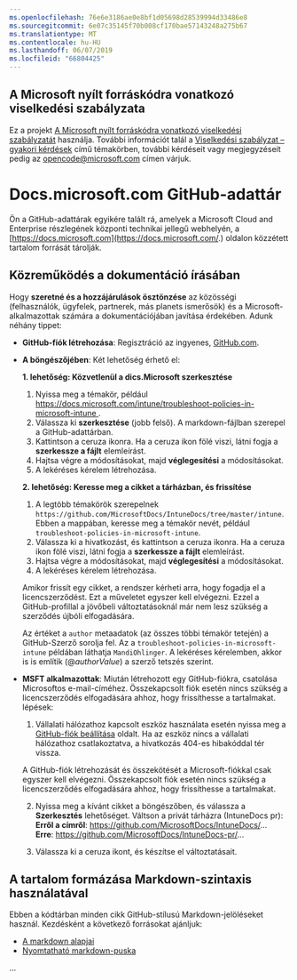 ```yaml
---
ms.openlocfilehash: 76e6e3186ae0e8bf1d05698d28539994d33486e8
ms.sourcegitcommit: 6e07c35145f70b008cf170bae57143248a275b67
ms.translationtype: MT
ms.contentlocale: hu-HU
ms.lasthandoff: 06/07/2019
ms.locfileid: "66804425"
---
```

## <a name="microsoft-open-source-code-of-conduct"></a>A Microsoft nyílt forráskódra vonatkozó viselkedési szabályzata

Ez a projekt [A Microsoft nyílt forráskódra vonatkozó viselkedési szabályzatát](https://opensource.microsoft.com/codeofconduct/) használja.
További információt talál a [Viselkedési szabályzat – gyakori kérdések](https://opensource.microsoft.com/codeofconduct/faq/) című témakörben, további kérdéseit vagy megjegyzéseit pedig az [opencode@microsoft.com](mailto:opencode@microsoft.com) címen várjuk.

# <a name="docsmicrosoftcom-github-repository"></a>Docs.microsoft.com GitHub-adattár

Ön a GitHub-adattárak egyikére talált rá, amelyek a Microsoft Cloud and Enterprise részlegének központi technikai jellegű webhelyén, a [https://docs.microsoft.com](https://docs.microsoft.com/.) oldalon közzétett tartalom forrását tárolják.

## <a name="contribute-to-your-documentation"></a>Közreműködés a dokumentáció írásában
Hogy **szeretné és a hozzájárulások ösztönzése** az közösségi (felhasználók, ügyfelek, partnerek, más planets ismerősök) és a Microsoft-alkalmazottak számára a dokumentációjában javítása érdekében. Adunk néhány tippet:

* **GitHub-fiók létrehozása**: Regisztráció az ingyenes, [GitHub.com](https://www.github.com).

* **A böngészőjében**: Két lehetőség érhető el: 

    **1. lehetőség: Közvetlenül a dics.Microsoft szerkesztése**  
    1. Nyissa meg a témakör, például [ https://docs.microsoft.com/intune/troubleshoot-policies-in-microsoft-intune ](https://docs.microsoft.com/intune/troubleshoot-policies-in-microsoft-intune). 
    2. Válassza ki **szerkesztése** (jobb felső). A markdown-fájlban szerepel a GitHub-adattárban.
    3. Kattintson a ceruza ikonra. Ha a ceruza ikon fölé viszi, látni fogja a **szerkessze a fájlt** elemleírást. 
    4. Hajtsa végre a módosításokat, majd **véglegesítési** a módosításokat. 
    5. A lekéréses kérelem létrehozása.
    
    **2. lehetőség: Keresse meg a cikket a tárházban, és frissítése**  
    1.  A legtöbb témakörök szerepelnek `https://github.com/MicrosoftDocs/IntuneDocs/tree/master/intune`. Ebben a mappában, keresse meg a témakör nevét, például `troubleshoot-policies-in-microsoft-intune`. 
    2. Válassza ki a hivatkozást, és kattintson a ceruza ikonra. Ha a ceruza ikon fölé viszi, látni fogja a **szerkessze a fájlt** elemleírást. 
    3. Hajtsa végre a módosításokat, majd **véglegesítési** a módosításokat. 
    4. A lekéréses kérelem létrehozása. 

  Amikor frissít egy cikket, a rendszer kérheti arra, hogy fogadja el a licencszerződést. Ezt a műveletet egyszer kell elvégezni. Ezzel a GitHub-profillal a jövőbeli változtatásoknál már nem lesz szükség a szerződés újbóli elfogadására. 
  
  Az értéket a `author` metaadatok (az összes többi témakör tetején) a GitHub-Szerző sorolja fel. Az a `troubleshoot-policies-in-microsoft-intune` példában láthatja `MandiOhlinger`. A lekéréses kérelemben, akkor is is említik (@*authorValue*) a szerző tetszés szerint.
  
* **MSFT alkalmazottak**: Miután létrehozott egy GitHub-fiókra, csatolása Microsoftos e-mail-címéhez. Összekapcsolt fiók esetén nincs szükség a licencszerződés elfogadására ahhoz, hogy frissíthesse a tartalmakat. lépések:

  1. Vállalati hálózathoz kapcsolt eszköz használata esetén nyissa meg a [GitHub-fiók beállítása](https://review.docs.microsoft.com/en-us/help/contribute/contribute-get-started-setup-github?branch=master) oldalt. Ha az eszköz nincs a vállalati hálózathoz csatlakoztatva, a hivatkozás 404-es hibakóddal tér vissza.
  
    A GitHub-fiók létrehozását és összekötését a Microsoft-fiókkal csak egyszer kell elvégezni. Összekapcsolt fiók esetén nincs szükség a licencszerződés elfogadására ahhoz, hogy frissíthesse a tartalmakat. 

  2. Nyissa meg a kívánt cikket a böngészőben, és válassza a **Szerkesztés** lehetőséget. Váltson a privát tárházra (IntuneDocs pr):  
    **Erről a címről**: https://github.com/MicrosoftDocs/IntuneDocs/...  
    **Erre**: https://github.com/MicrosoftDocs/IntuneDocs-pr/...
  
  3. Válassza ki a ceruza ikont, és készítse el változtatásait. 

## <a name="use-markdown-to-format-your-topic"></a>A tartalom formázása Markdown-szintaxis használatával
Ebben a kódtárban minden cikk GitHub-stílusú Markdown-jelöléseket használ. Kezdésként a következő forrásokat ajánljuk:

* [A markdown alapjai](https://help.github.com/articles/basic-writing-and-formatting-syntax/)
* [Nyomtatható markdown-puska](https://guides.github.com/pdfs/markdown-cheatsheet-online.pdf)

...
